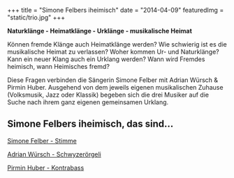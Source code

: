 +++
title = "Simone Felbers  iheimisch"
date = "2014-04-09"
featuredImg = "static/trio.jpg"
+++

**Naturklänge - Heimatklänge - Urklänge - musikalische Heimat**

Können fremde Klänge auch Heimatklänge werden? Wie schwierig ist es die musikalische Heimat zu verlassen? Woher kommen Ur- und Naturklänge? Kann ein neuer Klang auch ein Urklang werden? Wann wird Fremdes heimisch, wann Heimisches fremd?

Diese Fragen verbinden die Sängerin Simone Felber mit Adrian Würsch & Pirmin Huber. Ausgehend von dem jeweils eigenen musikalischen Zuhause (Volksmusik, Jazz oder Klassik) begeben sich die drei Musiker auf die Suche nach ihrem ganz eigenen gemeinsamen Urklang. 

## Simone Felbers iheimisch, das sind...

[Simone Felber - Stimme](http://simonefelber.ch/)

[Adrian Würsch - Schwyzerörgeli](http://www.adrianwuersch.com/)

[Pirmin Huber - Kontrabass](http://pirminhuber.com/)
